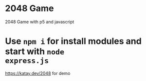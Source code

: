 # 2048 Game
 2048 Game with p5 and javascript

# Use <code>npm i</code> for install modules and start with <code>node express.js</code>
https://katay.dev/2048 for demo
